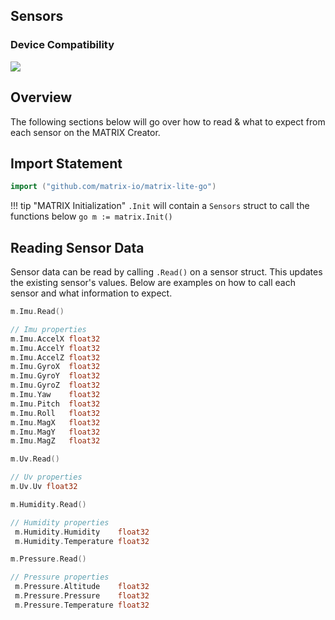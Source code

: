 <h2 style="padding-top:0">Sensors</h2>

### Device Compatibility
<img class="creator-compatibility-icon" src="../../../img/creator-icon.svg">

## Overview
The following sections below will go over how to read & what to expect from each sensor on the MATRIX Creator.

## Import Statement
```go
import ("github.com/matrix-io/matrix-lite-go")
```

!!! tip "MATRIX Initialization"
    `.Init` will contain a `Sensors` struct to call the functions below
    ```go
    m := matrix.Init()
    ```

## Reading Sensor Data
Sensor data can be read by calling `.Read()` on a sensor struct. This updates the existing sensor's values. Below are examples on how to call each sensor and what information to expect.

```go tab="IMU"
m.Imu.Read()

// Imu properties
m.Imu.AccelX float32
m.Imu.AccelY float32
m.Imu.AccelZ float32
m.Imu.GyroX  float32
m.Imu.GyroY  float32
m.Imu.GyroZ  float32
m.Imu.Yaw    float32
m.Imu.Pitch  float32
m.Imu.Roll   float32
m.Imu.MagX   float32
m.Imu.MagY   float32
m.Imu.MagZ   float32 
```

```go tab="UV"
m.Uv.Read()

// Uv properties
m.Uv.Uv float32 

```

```go tab="Humidity"
m.Humidity.Read()

// Humidity properties
 m.Humidity.Humidity    float32 
 m.Humidity.Temperature float32
```

```go tab="Pressure"
m.Pressure.Read()

// Pressure properties
 m.Pressure.Altitude    float32
 m.Pressure.Pressure    float32
 m.Pressure.Temperature float32 
```
